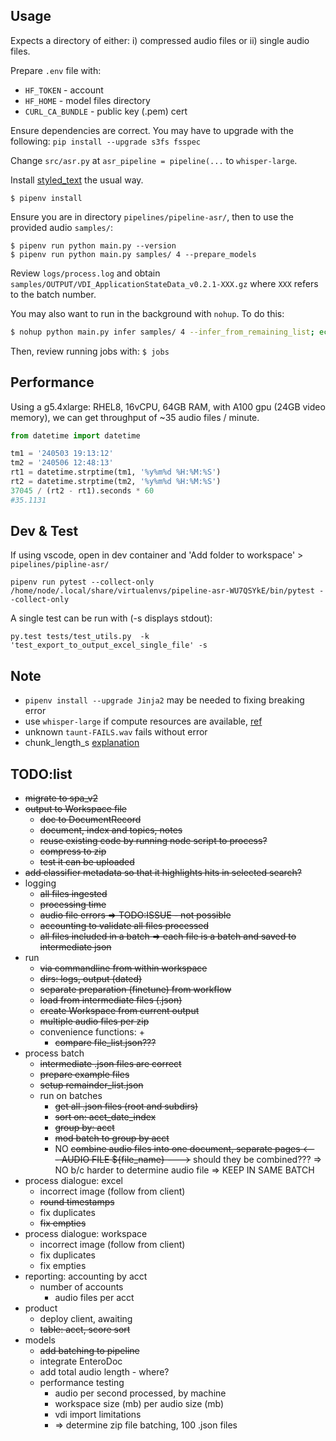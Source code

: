 


## Usage

Expects a directory of either: i) compressed audio files or ii) single audio files.

Prepare `.env` file with:

* `HF_TOKEN` - account
* `HF_HOME` - model files directory
* `CURL_CA_BUNDLE` - public key (.pem) cert

Ensure dependencies are correct.  You may have to upgrade with the following: `pip install --upgrade s3fs fsspec`

Change `src/asr.py` at `asr_pipeline = pipeline(...` to `whisper-large`.

Install [styled_text](https://github.com/IMTorgOpenDataTools/styled-text) the usual way.

```
$ pipenv install
```


Ensure you are in directory `pipelines/pipeline-asr/`, then to use the provided audio `samples/`:

```
$ pipenv run python main.py --version
$ pipenv run python main.py samples/ 4 --prepare_models
```

Review `logs/process.log` and obtain `samples/OUTPUT/VDI_ApplicationStateData_v0.2.1-XXX.gz` where `XXX` refers to the batch number.

You may also want to run in the background with `nohup`.  To do this:

```bash
$ nohup python main.py infer samples/ 4 --infer_from_remaining_list; echo 'Job finished at:' $(date); &
```

Then, review running jobs with: `$ jobs`


## Performance

Using a g5.4xlarge: RHEL8, 16vCPU, 64GB RAM, with A100 gpu (24GB video memory), we can get throughput of ~35 audio files / minute.

```python
from datetime import datetime

tm1 = '240503 19:13:12'
tm2 = '240506 12:48:13'
rt1 = datetime.strptime(tm1, '%y%m%d %H:%M:%S')
rt2 = datetime.strptime(tm2, '%y%m%d %H:%M:%S')
37045 / (rt2 - rt1).seconds * 60
#35.1131
```


## Dev & Test

If using vscode, open in dev container and 'Add folder to workspace' > `pipelines/pipline-asr/`

```
pipenv run pytest --collect-only
/home/node/.local/share/virtualenvs/pipeline-asr-WU7QSYkE/bin/pytest --collect-only
```

A single test can be run with (-s displays stdout):

```
py.test tests/test_utils.py  -k 'test_export_to_output_excel_single_file' -s
```


## Note

* `pipenv install --upgrade Jinja2` may be needed to fixing breaking error
* use `whisper-large` if compute resources are available, [ref](https://huggingface.co/openai/whisper-large-v2#long-form-transcription)
* unknown `taunt-FAILS.wav` fails without error
* chunk_length_s [explanation](https://huggingface.co/blog/asr-chunking)



## TODO:list

* ~~migrate to spa_v2~~
* ~~output to Workspace file~~
  - ~~doc to DocumentRecord~~
  - ~~document, index and topics, notes~~
  - ~~reuse existing code by running node script to process?~~
  - ~~compress to zip~~
  - ~~test it can be uploaded~~
* ~~add classifier metadata so that it highlights hits in selected search?~~
* logging
  - ~~all files ingested~~
  - ~~processing time~~
  - ~~audio file errors => TODO:ISSUE - not possible~~
  - ~~accounting to validate all files processed~~
  - ~~all files included in a batch => each file is a batch and saved to intermediate json~~
* run
  - ~~via commandline from within workspace~~
  - ~~dirs: logs, output (dated)~~
  - ~~separate preparation (finetune) from workflow~~
  - ~~load from intermediate files (.json)~~
  - ~~create Workspace from current output~~
  - ~~multiple audio files per zip~~
  - convenience functions:
    + 
    + ~~compare file_list.json???~~
* process batch
  - ~~intermediate .json files are correct~~
  - ~~prepare example files~~
  - ~~setup remainder_list.json~~
  - run on batches
    + ~~get all .json files (root and subdirs)~~
    + ~~sort on: acct_date_index~~
    + ~~group by: acct~~
    + ~~mod batch to group by acct~~ 
    + NO ~~combine audio files into one document, separate pages <--- AUDIO FILE ${file_name} --->~~ should they be combined??? => NO b/c harder to determine audio file => KEEP IN SAME BATCH
* process dialogue: excel
  - incorrect image (follow from client)
  - ~~round timestamps~~
  - fix duplicates
  - ~~fix empties~~
* process dialogue: workspace
  - incorrect image (follow from client)
  - fix duplicates
  - fix empties
* reporting: accounting by acct
  - number of accounts
    + audio files per acct
* product
  - deploy client, awaiting
  - ~~table: acct, score sort~~
* models
  - ~~add batching to pipeline~~
  - integrate EnteroDoc
  - add total audio length - where?
  - performance testing
    + audio per second processed, by machine
    + workspace size (mb) per audio size (mb)
    + vdi import limitations
    + => determine zip file batching, 100 .json files
